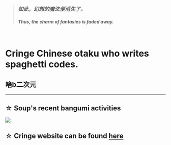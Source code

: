 > ### _如此，幻想的魔法便消失了。_
> #### _Thus, the charm of fantasies is faded away._

&nbsp;

# Cringe Chinese otaku who writes spaghetti codes.
## 啥b二次元

---

## ☆ Soup's recent bangumi activities
![](http://bgm.tv/chart/img/591612)

## ☆ Cringe website can be found [here](https://kirisoup.github.io/home)

